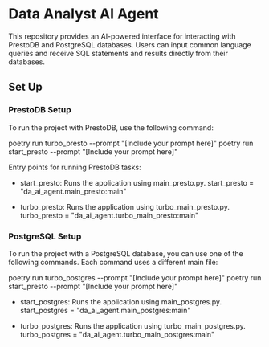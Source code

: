 # Data Analyst AI Agent

This repository provides an AI-powered interface for interacting with PrestoDB and PostgreSQL databases. Users can input common language queries and receive SQL statements and results directly from their databases.

## Set Up

### PrestoDB Setup

To run the project with PrestoDB, use the following command:

poetry run turbo_presto --prompt "[Include your prompt here]"
poetry run start_presto --prompt "[Include your prompt here]"

Entry points for running PrestoDB tasks:

- start_presto: Runs the application using main_presto.py.
  start_presto = "da_ai_agent.main_presto:main"
  
- turbo_presto: Runs the application using turbo_main_presto.py.
  turbo_presto = "da_ai_agent.turbo_main_presto:main"

### PostgreSQL Setup

To run the project with a PostgreSQL database, you can use one of the following commands. Each command uses a different main file:

poetry run turbo_postgres --prompt "[Include your prompt here]"
poetry run start_presto --prompt "[Include your prompt here]"

- start_postgres: Runs the application using main_postgres.py.
  start_postgres = "da_ai_agent.main_postgres:main"

- turbo_postgres: Runs the application using turbo_main_postgres.py.
  turbo_postgres = "da_ai_agent.turbo_main_postgres:main"
